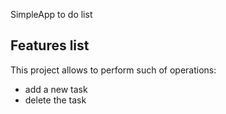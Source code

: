 SimpleApp to do list 

## Features list

This project allows to perform such of operations:
* add a new task
* delete the task
